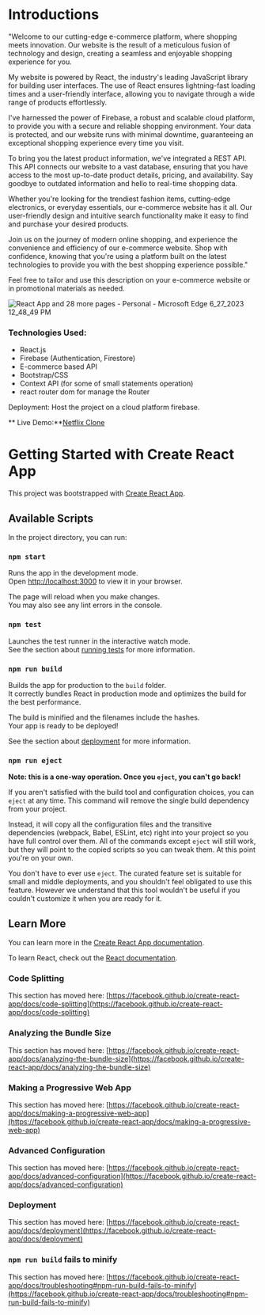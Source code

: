 # Introductions 

"Welcome to our cutting-edge e-commerce platform, where shopping meets innovation. Our website is the result of a meticulous fusion of technology and design, creating a seamless and enjoyable shopping experience for you.

My website is powered by React, the industry's leading JavaScript library for building user interfaces. The use of React ensures lightning-fast loading times and a user-friendly interface, allowing you to navigate through a wide range of products effortlessly.

I've harnessed the power of Firebase, a robust and scalable cloud platform, to provide you with a secure and reliable shopping environment. Your data is protected, and our website runs with minimal downtime, guaranteeing an exceptional shopping experience every time you visit.

To bring you the latest product information, we've integrated a REST API. This API connects our website to a vast database, ensuring that you have access to the most up-to-date product details, pricing, and availability. Say goodbye to outdated information and hello to real-time shopping data.

Whether you're looking for the trendiest fashion items, cutting-edge electronics, or everyday essentials, our e-commerce website has it all. Our user-friendly design and intuitive search functionality make it easy to find and purchase your desired products.

Join us on the journey of modern online shopping, and experience the convenience and efficiency of our e-commerce website. Shop with confidence, knowing that you're using a platform built on the latest technologies to provide you with the best shopping experience possible."

Feel free to tailor and use this description on your e-commerce website or in promotional materials as needed.

![React App and 28 more pages - Personal - Microsoft​ Edge 6_27_2023 12_48_49 PM](https://github.com/Muhammed-shamal/demo-cart/assets/108850156/b17a467a-8acd-4f0e-9ace-6853d9fb9617)


### Technologies Used:

* React.js
* Firebase (Authentication, Firestore)
* E-commerce based API
* Bootstrap/CSS
* Context API (for some of small statements operation)
* react router dom for manage the Router

Deployment: Host the project on a cloud platform  firebase.



 ** Live Demo:**[Netflix Clone]([https://unrivaled-beignet-af9394.netlify.app](https://e-commerce-demo-cart.firebaseapp.com/))

# Getting Started with Create React App

This project was bootstrapped with [Create React App](https://github.com/facebook/create-react-app).

## Available Scripts

In the project directory, you can run:

### `npm start`

Runs the app in the development mode.\
Open [http://localhost:3000](http://localhost:3000) to view it in your browser.

The page will reload when you make changes.\
You may also see any lint errors in the console.

### `npm test`

Launches the test runner in the interactive watch mode.\
See the section about [running tests](https://facebook.github.io/create-react-app/docs/running-tests) for more information.

### `npm run build`

Builds the app for production to the `build` folder.\
It correctly bundles React in production mode and optimizes the build for the best performance.

The build is minified and the filenames include the hashes.\
Your app is ready to be deployed!

See the section about [deployment](https://facebook.github.io/create-react-app/docs/deployment) for more information.

### `npm run eject`

**Note: this is a one-way operation. Once you `eject`, you can't go back!**

If you aren't satisfied with the build tool and configuration choices, you can `eject` at any time. This command will remove the single build dependency from your project.

Instead, it will copy all the configuration files and the transitive dependencies (webpack, Babel, ESLint, etc) right into your project so you have full control over them. All of the commands except `eject` will still work, but they will point to the copied scripts so you can tweak them. At this point you're on your own.

You don't have to ever use `eject`. The curated feature set is suitable for small and middle deployments, and you shouldn't feel obligated to use this feature. However we understand that this tool wouldn't be useful if you couldn't customize it when you are ready for it.

## Learn More

You can learn more in the [Create React App documentation](https://facebook.github.io/create-react-app/docs/getting-started).

To learn React, check out the [React documentation](https://reactjs.org/).

### Code Splitting

This section has moved here: [https://facebook.github.io/create-react-app/docs/code-splitting](https://facebook.github.io/create-react-app/docs/code-splitting)

### Analyzing the Bundle Size

This section has moved here: [https://facebook.github.io/create-react-app/docs/analyzing-the-bundle-size](https://facebook.github.io/create-react-app/docs/analyzing-the-bundle-size)

### Making a Progressive Web App

This section has moved here: [https://facebook.github.io/create-react-app/docs/making-a-progressive-web-app](https://facebook.github.io/create-react-app/docs/making-a-progressive-web-app)

### Advanced Configuration

This section has moved here: [https://facebook.github.io/create-react-app/docs/advanced-configuration](https://facebook.github.io/create-react-app/docs/advanced-configuration)

### Deployment

This section has moved here: [https://facebook.github.io/create-react-app/docs/deployment](https://facebook.github.io/create-react-app/docs/deployment)

### `npm run build` fails to minify

This section has moved here: [https://facebook.github.io/create-react-app/docs/troubleshooting#npm-run-build-fails-to-minify](https://facebook.github.io/create-react-app/docs/troubleshooting#npm-run-build-fails-to-minify)
